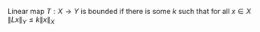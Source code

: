 Linear map $T:X\to Y$ is bounded if there is some $k$ such that for all $x \in X$ $\lVert Lx \rVert_{Y}\leq k\lVert x \rVert_{X}$
